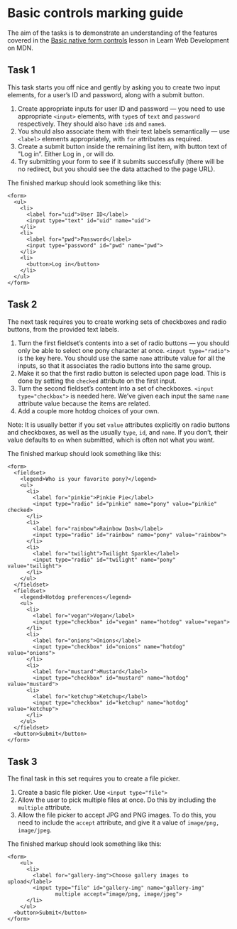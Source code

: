 Basic controls marking guide
============================

The aim of the tasks is to demonstrate an understanding of the features covered in the [Basic native form controls](https://developer.mozilla.org/en-US/docs/Learn/Forms/Basic_native_form_controls) lesson in Learn Web Development on MDN.

Task 1
------

This task starts you off nice and gently by asking you to create two input elements, for a user’s ID and password, along with a submit button.

1.  Create appropriate inputs for user ID and password — you need to use appropriate `<input>` elements, with `type`s of `text` and `password` respectively. They should also have `id`s and `name`s.
2.  You should also associate them with their text labels semantically — use `<label>` elements appropriately, with `for` attributes as required.
3.  Create a submit button inside the remaining list item, with button text of "Log in”. Either
    Log in
    , or will do.
4.  Try submitting your form to see if it submits successfully (there will be no redirect, but you should see the data attached to the page URL).

The finished markup should look something like this:

    <form>
      <ul>
        <li>
          <label for="uid">User ID</label>
          <input type="text" id="uid" name="uid">
        </li>
        <li>
          <label for="pwd">Password</label>
          <input type="password" id="pwd" name="pwd">
        </li>
        <li>
          <button>Log in</button>
        </li>
      </ul>
    </form>

Task 2
------

The next task requires you to create working sets of checkboxes and radio buttons, from the provided text labels.

1.  Turn the first fieldset’s contents into a set of radio buttons — you should only be able to select one pony character at once. `<input type="radio">` is the key here. You should use the same `name` attribute value for all the inputs, so that it associates the radio buttons into the same group.
2.  Make it so that the first radio button is selected upon page load. This is done by setting the `checked` attribute on the first input.
3.  Turn the second fieldset’s content into a set of checkboxes. `<input type="checkbox">` is needed here. We’ve given each input the same `name` attribute value because the items are related.
4.  Add a couple more hotdog choices of your own.

Note: It is usually better if you set `value` attributes explicitly on radio buttons and checkboxes, as well as the usually `type`, `id`, and `name`. If you don’t, their value defaults to `on` when submitted, which is often not what you want.

The finished markup should look something like this:

    <form>
      <fieldset>
        <legend>Who is your favorite pony?</legend>
        <ul>
          <li>
            <label for="pinkie">Pinkie Pie</label>
            <input type="radio" id="pinkie" name="pony" value="pinkie" checked>
          </li>
          <li>
            <label for="rainbow">Rainbow Dash</label>
            <input type="radio" id="rainbow" name="pony" value="rainbow">
          </li>
          <li>
            <label for="twilight">Twilight Sparkle</label>
            <input type="radio" id="twilight" name="pony" value="twilight">
          </li>
        </ul>
      </fieldset>
      <fieldset>
        <legend>Hotdog preferences</legend>
        <ul>
          <li>
            <label for="vegan">Vegan</label>
            <input type="checkbox" id="vegan" name="hotdog" value="vegan">
          </li>
          <li>
            <label for="onions">Onions</label>
            <input type="checkbox" id="onions" name="hotdog" value="onions">
          </li>
          <li>
            <label for="mustard">Mustard</label>
            <input type="checkbox" id="mustard" name="hotdog" value="mustard">
          <li>
            <label for="ketchup">Ketchup</label>
            <input type="checkbox" id="ketchup" name="hotdog" value="ketchup">
          </li>
        </ul>
      </fieldset>
      <button>Submit</button>
    </form>

Task 3
------

The final task in this set requires you to create a file picker.

1.  Create a basic file picker. Use `<input type="file">`
2.  Allow the user to pick multiple files at once. Do this by including the `multiple` attribute.
3.  Allow the file picker to accept JPG and PNG images. To do this, you need to include the `accept` attribute, and give it a value of `image/png, image/jpeg`.

The finished markup should look something like this:

    <form>
        <ul>
          <li>
            <label for="gallery-img">Choose gallery images to upload</label>
            <input type="file" id="gallery-img" name="gallery-img"
                   multiple accept="image/png, image/jpeg">
          </li>
        </ul>
      <button>Submit</button>
    </form>
